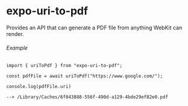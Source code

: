 # expo-uri-to-pdf

Provides an API that can generate a PDF file from anything WebKit can render.

###### Example
```
import { uriToPdf } from "expo-uri-to-pdf";

const pdfFile = await uriToPdf("https://www.google.com/");

console.log(pdfFile.uri)

--> /Library/Caches/6f043888-556f-490d-a129-4bde29ef82e0.pdf

```
